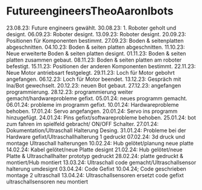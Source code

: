 # FutureengineersTheoAaronIbots
23.08.23: Future engineers gewählt.
30.08.23: 1. Roboter geholt und designt.
06.09.23: Roboter designt.
13.09.23: Roboter designt.
20.09.23: Positionen für Komponenten bestimmt.
27.09.23: Boden & seitenplatten abgeschnitten.
04.10.23: Boden & seiten platten abgeschnitten.
11.10.23: Neue erweiterte Boden & seiten platten designt.
01.11.23: Boden & seiten platten zusammen gebaut.
08.11.23: Boden & seiten platten am roboter befestigt.
15.11.23: Positionen der anderen Komponenten bestimmt.
22.11.23: Neue Motor antriebsart festgelegt.
29.11.23: Loch für Motor gebohrt angefangen.
06.12.23: Loch für Motor beendet.
13.12.23: Gespräch mit Ina/Bot gewechselt.
20.12.23: neuen Bot gebaut.
27.12.23: angefangen programmierung.
28.12.23: programmierung weiter gemacht/hardwareprobleme gefixt.
05.01.24: neues programm gemacht.
06.01.24: probleme im programm gefixt.
10.01.24: Hardwareprobleme behoben.
17.01.24: Servo angefangen.
20.01.24: Servo ins programm hinzugefügt.
24.01.24: Pins gefixt/softwareprobleme behoben.
25.01.24: bot zum fahren im spielfeld gebracht/ ON/OFF Schalter.
27.01.24: Dokumentation/Ultraschall Halterung Desing.
31.01.24: Probleme bei der Hardware gefixt/Ultraschallhalterung 1 gedruckt
07.02.24: 3d druck und montage Ultraschall halterungen
10.02.24: Hub gelötet/planung neue platte
14.02.24: Kabel gelötet/neue Platte designt
21.02.24: Hub gelötet/neue Platte & Ultraschallhalter prototyp gedruckt
28.02.24: platte gedruckt & montiert/Hub montiert
13.03.24: Ultraschall code gemacht/Ultraschallsensor halterung umdesignt
03.04.24: Code Gefixt
10.04.24; Code geschrieben montage 2 ultraschall
13.04.24: Ultraschallsensoren ersetzt code gefixt ultraschallsensoren neu montiert
